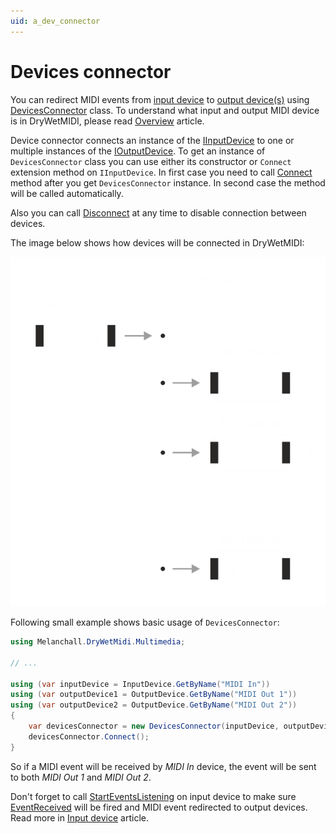 ```yaml
---
uid: a_dev_connector
---
```


# Devices connector

You can redirect MIDI events from [input device](Input-device.md) to [output device(s)](Output-device.md) using [DevicesConnector](xref:Melanchall.DryWetMidi.Multimedia.DevicesConnector) class. To understand what input and output MIDI device is in DryWetMIDI, please read [Overview](Overview.md) article.

Device connector connects an instance of the [IInputDevice](xref:Melanchall.DryWetMidi.Multimedia.IInputDevice) to one or multiple instances of the [IOutputDevice](xref:Melanchall.DryWetMidi.Multimedia.IOutputDevice). To get an instance of `DevicesConnector` class you can use either its constructor or `Connect` extension method on `IInputDevice`. In first case you need to call [Connect](xref:Melanchall.DryWetMidi.Multimedia.DevicesConnector.Connect) method after you get `DevicesConnector` instance. In second case the method will be called automatically.

Also you can call [Disconnect](xref:Melanchall.DryWetMidi.Multimedia.DevicesConnector.Disconnect) at any time to disable connection between devices.

The image below shows how devices will be connected in DryWetMIDI:

![Devices connector](images/DevicesConnector.png)

Following small example shows basic usage of `DevicesConnector`:

```csharp
using Melanchall.DryWetMidi.Multimedia;

// ...

using (var inputDevice = InputDevice.GetByName("MIDI In"))
using (var outputDevice1 = OutputDevice.GetByName("MIDI Out 1"))
using (var outputDevice2 = OutputDevice.GetByName("MIDI Out 2"))
{
    var devicesConnector = new DevicesConnector(inputDevice, outputDevice1, outputDevice2)
    devicesConnector.Connect();
}
```

So if a MIDI event will be received by _MIDI In_ device, the event will be sent to both _MIDI Out 1_ and _MIDI Out 2_.

Don't forget to call [StartEventsListening](xref:Melanchall.DryWetMidi.Multimedia.IInputDevice.StartEventsListening) on input device to make sure [EventReceived](xref:Melanchall.DryWetMidi.Multimedia.IInputDevice.EventReceived) will be fired and MIDI event redirected to output devices. Read more in [Input device](Input-device.md) article.
